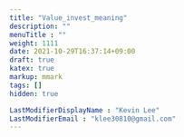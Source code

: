 ```yaml
---
title: "Value_invest_meaning"
description: ""
menuTitle : ""
weight: 1111
date: 2021-10-29T16:37:14+09:00
draft: true
katex: true
markup: mmark
tags: []
hidden: true

LastModifierDisplayName : "Kevin Lee"
LastModifierEmail : "klee30810@gmail.com"
---
```


